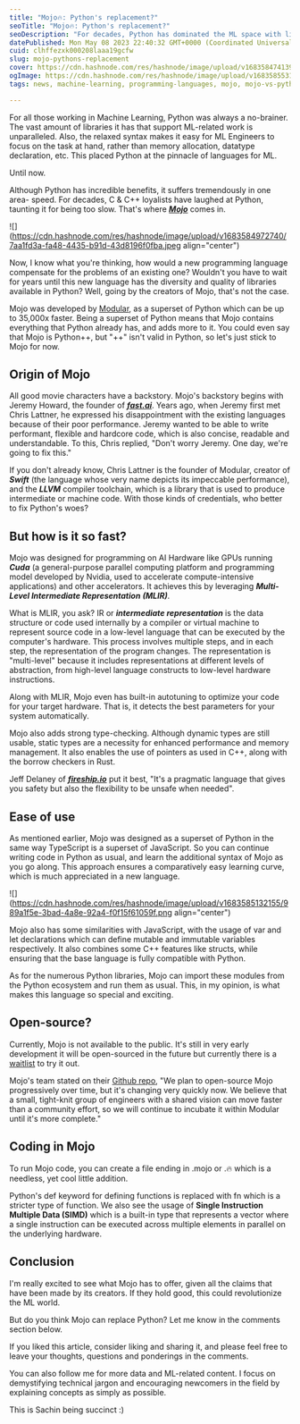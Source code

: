 ```yaml
---
title: "Mojo🔥: Python's replacement?"
seoTitle: "Mojo🔥: Python's replacement?"
seoDescription: "For decades, Python has dominated the ML space with little to no competition. But can Mojo finally be the answer to Python's woes?"
datePublished: Mon May 08 2023 22:40:32 GMT+0000 (Coordinated Universal Time)
cuid: clhffezxk000208laaa19gcfw
slug: mojo-pythons-replacement
cover: https://cdn.hashnode.com/res/hashnode/image/upload/v1683584741397/f6ee26ea-b111-406e-ade7-31539e9d8dc1.png
ogImage: https://cdn.hashnode.com/res/hashnode/image/upload/v1683585531466/8154b827-f553-4aa3-b0d6-f6b712d2a2ca.png
tags: news, machine-learning, programming-languages, mojo, mojo-vs-python

---
```


For all those working in Machine Learning, Python was always a no-brainer. The vast amount of libraries it has that support ML-related work is unparalleled. Also, the relaxed syntax makes it easy for ML Engineers to focus on the task at hand, rather than memory allocation, datatype declaration, etc. This placed Python at the pinnacle of languages for ML.

Until now.

Although Python has incredible benefits, it suffers tremendously in one area- speed. For decades, C & C++ loyalists have laughed at Python, taunting it for being too slow. That's where [***Mojo***](https://www.modular.com/mojo) comes in.

![](https://cdn.hashnode.com/res/hashnode/image/upload/v1683584972740/7aa1fd3a-fa48-4435-b91d-43d8196f0fba.jpeg align="center")

Now, I know what you're thinking, how would a new programming language compensate for the problems of an existing one? Wouldn't you have to wait for years until this new language has the diversity and quality of libraries available in Python? Well, going by the creators of Mojo, that's not the case.

Mojo was developed by [Modular](https://www.modular.com/), as a superset of Python which can be up to 35,000x faster. Being a superset of Python means that Mojo contains everything that Python already has, and adds more to it. You could even say that Mojo is Python++, but "++" isn't valid in Python, so let's just stick to Mojo for now.

## Origin of Mojo

All good movie characters have a backstory. Mojo's backstory begins with Jeremy Howard, the founder of [***fast.ai***](https://www.fast.ai/). Years ago, when Jeremy first met Chris Lattner, he expressed his disappointment with the existing languages because of their poor performance. Jeremy wanted to be able to write performant, flexible and hardcore code, which is also concise, readable and understandable. To this, Chris replied, "Don't worry Jeremy. One day, we're going to fix this."

If you don't already know, Chris Lattner is the founder of Modular, creator of ***Swift*** (the language whose very name depicts its impeccable performance), and the ***LLVM*** compiler toolchain, which is a library that is used to produce intermediate or machine code. With those kinds of credentials, who better to fix Python's woes?

## But how is it so fast?

Mojo was designed for programming on AI Hardware like GPUs running ***Cuda*** (a general-purpose parallel computing platform and programming model developed by Nvidia, used to accelerate compute-intensive applications) and other accelerators. It achieves this by leveraging ***Multi-Level Intermediate Representation*** ***(MLIR)***.

What is MLIR, you ask? IR or ***intermediate representation*** is the data structure or code used internally by a compiler or virtual machine to represent source code in a low-level language that can be executed by the computer's hardware. This process involves multiple steps, and in each step, the representation of the program changes. The representation is "multi-level" because it includes representations at different levels of abstraction, from high-level language constructs to low-level hardware instructions.

Along with MLIR, Mojo even has built-in autotuning to optimize your code for your target hardware. That is, it detects the best parameters for your system automatically.

Mojo also adds strong type-checking. Although dynamic types are still usable, static types are a necessity for enhanced performance and memory management. It also enables the use of pointers as used in C++, along with the borrow checkers in Rust.

Jeff Delaney of [***fireship.io***](https://fireship.io/) put it best, "It's a pragmatic language that gives you safety but also the flexibility to be unsafe when needed".

## Ease of use

As mentioned earlier, Mojo was designed as a superset of Python in the same way TypeScript is a superset of JavaScript. So you can continue writing code in Python as usual, and learn the additional syntax of Mojo as you go along. This approach ensures a comparatively easy learning curve, which is much appreciated in a new language.

![](https://cdn.hashnode.com/res/hashnode/image/upload/v1683585132155/989a1f5e-3bad-4a8e-92a4-f0f15f61059f.png align="center")

Mojo also has some similarities with JavaScript, with the usage of var and let declarations which can define mutable and immutable variables respectively. It also combines some C++ features like structs, while ensuring that the base language is fully compatible with Python.

As for the numerous Python libraries, Mojo can import these modules from the Python ecosystem and run them as usual. This, in my opinion, is what makes this language so special and exciting.

## Open-source?

Currently, Mojo is not available to the public. It's still in very early development it will be open-sourced in the future but currently there is a [waitlist](https://www.modular.com/mojo) to try it out.

Mojo's team stated on their [Github repo](https://github.com/modularml/mojo), "We plan to open-source Mojo progressively over time, but it's changing very quickly now. We believe that a small, tight-knit group of engineers with a shared vision can move faster than a community effort, so we will continue to incubate it within Modular until it's more complete."

## Coding in Mojo

To run Mojo code, you can create a file ending in .mojo or .🔥 which is a needless, yet cool little addition.

Python's def keyword for defining functions is replaced with fn which is a stricter type of function. We also see the usage of **Single Instruction Multiple Data (SIMD)** which is a built-in type that represents a vector where a single instruction can be executed across multiple elements in parallel on the underlying hardware.

## Conclusion

I'm really excited to see what Mojo has to offer, given all the claims that have been made by its creators. If they hold good, this could revolutionize the ML world.

But do you think Mojo can replace Python? Let me know in the comments section below.

If you liked this article, consider liking and sharing it, and please feel free to leave your thoughts, questions and ponderings in the comments.

You can also follow me for more data and ML-related content. I focus on demystifying technical jargon and encouraging newcomers in the field by explaining concepts as simply as possible.

This is Sachin being succinct :)